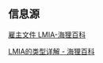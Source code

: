 ## 信息源

[雇主文件 LMIA-海狸百科](https://www.hailibk.com/knowledge/lmia/)

[LMIA的类型详解 - 海狸百科](https://www.hailibk.com/knowledge/lmia-types/)